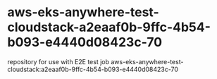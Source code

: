 # aws-eks-anywhere-test-cloudstack-a2eaaf0b-9ffc-4b54-b093-e4440d08423c-70
repository for use with E2E test job aws-eks-anywhere-test-cloudstack:a2eaaf0b-9ffc-4b54-b093-e4440d08423c-70
